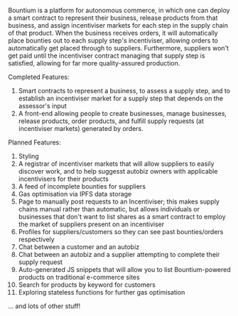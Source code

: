 Bountium is a platform for autonomous commerce, in which one can deploy a smart contract to represent their business, release products from that business, and assign incentiviser markets for each step in the supply chain of that product. When the business receives orders, it will automatically place bounties out to each supply step's incentiviser, allowing orders to automatically get placed through to suppliers. Furthermore, suppliers won't get paid until the incentiviser contract managing that supply step is satisfied, allowing for far more quality-assured production.

Completed Features:
1. Smart contracts to represent a business, to assess a supply step, and to establish an incentiviser market for a supply step that depends on the assessor's input
2. A front-end allowing people to create businesses, manage businesses, release products, order products, and fulfill supply requests (at incentiviser markets) generated by orders.

Planned Features:
1. Styling
2. A registrar of incentiviser markets that will allow suppliers to easily discover work, and to help suggesst autobiz owners with applicable incentivisers for their products
3. A feed of incomplete bounties for suppliers
4. Gas optimisation via IPFS data storage
5. Page to manually post requests to an Incentiviser; this makes supply chains manual rather than automatic, but allows individuals or businesses that don't want to list shares as a smart contract to employ the market of suppliers present on an incentiviser
6. Profiles for suppliers/customers so they can see past bounties/orders respectively
7. Chat between a customer and an autobiz
8. Chat between an autobiz and a supplier attempting to complete their supply request
9. Auto-generated JS snippets that will allow you to list Bountium-powered products on traditional e-commerce sites
10. Search for products by keyword for customers
11. Exploring stateless functions for further gas optimisation

... and lots of other stuff!

